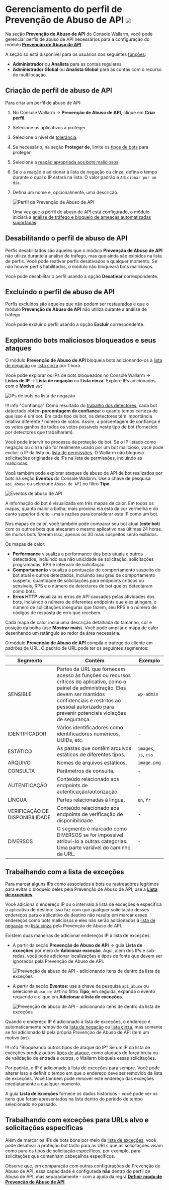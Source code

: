 # Gerenciamento do perfil de Prevenção de Abuso de API <a href="../../about-wallarm/subscription-plans/#subscription-plans"><img src="../../images/api-security-tag.svg" style="border: none;"></a>

Na seção **Prevenção de Abuso de API** do Console Wallarm, você pode gerenciar perfis de abuso de API necessários para a configuração do módulo [**Prevenção de Abuso de API**](../api-abuse-prevention/overview.md).

A seção só está disponível para os usuários dos seguintes [funções](../user-guides/settings/users.md#user-roles):

* **Administrador** ou **Analista** para as contas regulares.
* **Administrador Global** ou **Analista Global** para as contas com o recurso de multilocação.

## Criação de perfil de abuso de API

Para criar um perfil de abuso de API:

1. No Console Wallarm → **Prevenção de Abuso de API**, clique em **Criar perfil**.
1. Selecione os aplicativos a proteger.
1. Selecione o nível de [tolerância](../api-abuse-prevention/overview.md#tolerance).
1. Se necessário, na seção **Proteger de**, limite os [tipos de bots](../api-abuse-prevention/overview.md#automated-threats-blocked-by-api-abuse-prevention) para proteger.
1. Selecione a [reação apropriada aos bots maliciosos](../api-abuse-prevention/overview.md#reaction-to-malicious-bots).
1. Se o a reação é adicionar à lista de negação ou cinza, defina o tempo durante o qual o IP estará na lista. O valor padrão é `Adicionar por um dia`.
1. Defina um nome e, opcionalmente, uma descrição.

    ![Perfil de Prevenção de Abuso de API](../images/about-wallarm-waf/abi-abuse-prevention/create-api-abuse-prevention.png)

    Uma vez que o perfil de abuso de API está configurado, o módulo iniciará a [análise de tráfego e bloqueio de ameaças automatizadas suportadas](../api-abuse-prevention/overview.md#how-api-abuse-prevention-works).

## Desabilitando o perfil de abuso de API

Perfis desabilitados são aqueles que o módulo **Prevenção de Abuso de API** não utiliza durante a análise de tráfego, mas que ainda são exibidos na lista de perfis. Você pode reativar perfis desativados a qualquer momento. Se não houver perfis habilitados, o módulo não bloqueará bots maliciosos.

Você pode desabilitar o perfil usando a opção **Desativar** correspondente.

## Excluindo o perfil de abuso de API

Perfis excluídos são aqueles que não podem ser restaurados e que o módulo **Prevenção de Abuso de API** não utiliza durante a análise de tráfego.

Você pode excluir o perfil usando a opção **Excluir** correspondente.

## Explorando bots maliciosos bloqueados e seus ataques

O módulo **Prevenção de Abuso de API** bloqueia bots adicionando-os à [lista de negação](../user-guides/ip-lists/denylist.md) ou [lista cinza](../user-guides/ip-lists/graylist.md) por 1 hora.

Você pode explorar os IPs de bots bloqueados no Console Wallarm → **Listas de IP** → **Lista de negação** ou **Lista cinza**. Explore IPs adicionados com o **Motivo** `Bot`.

![IPs de bots na lista de negação](../images/about-wallarm-waf/abi-abuse-prevention/denylisted-bot-ips.png)

!!! info "Confiança"
    Como resultado do [trabalho dos detectores](../api-abuse-prevention/overview.md#how-api-abuse-prevention-works), cada bot detectado obtém **porcentagem de confiança**: o quanto temos certeza de que isso é um bot. Em cada tipo de bot, os detectores têm importância relativa diferente / número de votos. Assim, a porcentagem de confiança é os votos ganhos de todos os votos possíveis neste tipo de bot (fornecido por detectores que trabalharam).

Você pode intervir no processo de proteção de bot. Se o IP listado como negação ou cinza não for realmente usado por um bot malicioso, você pode excluir o IP da lista ou [lista de permissões](../user-guides/ip-lists/allowlist.md). O Wallarm não bloqueia solicitações originadas de IPs na lista de permissões, incluindo as maliciosas.

Você também pode explorar ataques de abuso de API de bot realizados por bots na seção **Eventos** do Console Wallarm. Use a chave de pesquisa `api_abuse` ou selecione `Abuso de API` no filtro **Tipo**.

![Eventos de abuso de API](../images/about-wallarm-waf/abi-abuse-prevention/api-abuse-events.png)

A informação do bot é visualizada em três mapas de calor. Em todos os mapas, quanto maior a bolha, mais próxima ela está da cor vermelha e do canto superior direito - mais razões para considerar este IP como um bot.

Nos mapas de calor, você também pode comparar seu bot atual (**este bot**) com os outros bots que atacaram o mesmo aplicativo nas últimas 24 horas. Se muitos bots fizeram isso, apenas os 30 mais suspeitos serão exibidos.

Os mapas de calor:

* **Performance** visualiza a performance dos bots atuais e outros detectados, incluindo sua não unicidade de solicitação, solicitações programadas, RPS e intervalo de solicitação.
* **Comportamento** visualiza a pontuação de comportamento suspeito do bot atual e outros detectados, incluindo seu grau de comportamento suspeito, quantidade de solicitações para endpoints críticos ou sensíveis, RPS e o número de detectores de bot que os detectaram como bots.
* **Erros HTTP** visualiza os erros de API causados pelas atividades dos bots, incluindo o número de diferentes endpoints que eles atingem, o número de solicitações inseguras que fazem, seu RPS e o número de códigos de resposta de erro que recebem.

Cada mapa de calor inclui uma descrição detalhada do tamanho, cor e posição da bolha (use **Mostrar mais**). Você pode ampliar o mapa de calor desenhando um retângulo ao redor da área necessária.

O módulo **Prevenção de Abuso de API** compila o tráfego do cliente em padrões de URL. O padrão de URL pode ter os seguintes segmentos:

| Segmento | Contém | Exemplo |
|---|---|---|
| SENSIBLE | Partes da URL que fornecem acesso às funções ou recursos críticos do aplicativo, como o painel de administração. Eles devem ser mantidos confidenciais e restritos ao pessoal autorizado para prevenir potenciais violações de segurança. | `wp-admin` |
| IDENTIFICADOR | Vários identificadores como identificadores numéricos, UUIDs, etc. | - |
| ESTÁTICO | As pastas que contêm arquivos estáticos de diferentes tipos. | `images`, `js`, `css` |
| ARQUIVO | Nomes de arquivos estáticos. | `image.png` |
| CONSULTA | Parâmetros de consulta. | - |
| AUTENTICAÇÃO | Conteúdo relacionado aos endpoints de autenticação/autorização. | - |
| LÍNGUA | Partes relacionadas à língua. | `en`, `fr` |
| VERIFICAÇÃO DE DISPONIBILIDADE | Conteúdo relacionado aos endpoints de verificação de disponibilidade. | - |
| DIVERSOS | O segmento é marcado como DIVERSOS se for impossível atribuí-lo a outras categorias. Uma parte variável do caminho da URL. | - |

## Trabalhando com a lista de exceções

Para marcar alguns IPs como associados a bots ou rastreadores legítimos para evitar o bloqueio deles pela Prevenção de Abuso de API, use a [**Lista de exceções**](../api-abuse-prevention/overview.md#exception-list).

Você adiciona o endereço IP ou o intervalo à lista de exceções e especifica o aplicativo de destino: isso faz com que qualquer solicitação desses endereços para o aplicativo de destino não resulte em marcar esses endereços como bots maliciosos e eles não serão adicionados à [lista de negação](../user-guides/ip-lists/denylist.md) ou [lista cinza](../user-guides/ip-lists/graylist.md) pela Prevenção de Abuso de API.

Existem duas maneiras de adicionar endereços IP à lista de exceções:

* A partir da seção **Prevenção de Abuso de API** → guia **Lista de exceções** por meio de **Adicionar exceção**. Aqui, além dos IPs e sub-redes, você pode adicionar localizações e tipos de fonte que devem ser ignorados pela Prevenção de Abuso de API.

    ![Prevenção de abuso de API - adicionando itens de dentro da lista de exceções](../images/about-wallarm-waf/abi-abuse-prevention/exception-list-add-from-inside.png)

* A partir da seção **Eventos**: use a chave de pesquisa `api_abuse` ou selecione `Abuso de API` no filtro **Tipo**, em seguida, expanda o evento requerido e clique em **Adicionar à lista de exceções**.

    ![Prevenção de abuso de API - adicionando itens de dentro da lista de exceções](../images/about-wallarm-waf/abi-abuse-prevention/exception-list-add-from-event.png)

Quando o endereço IP é adicionado à lista de exceções, o endereço é automaticamente removido da [lista de negação](../user-guides/ip-lists/denylist.md) ou [lista cinza](../user-guides/ip-lists/graylist.md), mas somente se foi adicionado lá pela própria Prevenção de Abuso de API (tem um motivo `Bot`).

!!! info "Bloqueando outros tipos de ataque do IP"
    Se um IP da lista de exceções produz outros [tipos de ataque](../attacks-vulns-list.md), como ataques de força bruta ou de validação de entrada e outros, o Wallarm bloqueia essas solicitações.

Por padrão, o IP é adicionado à lista de exceções para sempre. Você pode alterar isso e definir o tempo em que o endereço deve ser removido da lista de exceções. Você também pode remover este endereço das exceções imediatamente a qualquer momento.

A guia **Lista de exceções** fornece os dados históricos - você pode ver os itens que foram apresentados na lista dentro do período de tempo selecionado no passado.

## Trabalhando com exceções para URLs alvo e solicitações específicas

Além de marcar os IPs de bots bons por meio da [lista de exceções](#working-with-exception-list), você pode desativar a proteção bot tanto para as URLs que as solicitações visam como para os tipos de solicitação específicos, por exemplo, para solicitações que contenham cabeçalhos específicos.

Observe que, em comparação com outras configurações de Prevenção de Abuso de API, essa capacidade é configurada **não** dentro do perfil de Abuso de API, mas separadamente - com a ajuda da regra [**Definir modo de Prevenção de Abuso de API**](../user-guides/rules/api-abuse-url.md).